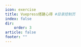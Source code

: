 ```yaml
---
icon: exercise
title: Vuepress搭建心得 #目录控制页
index: false
dir:
    order: 3
article: false
footer: ""
---
```

<AutoCatalog/>
